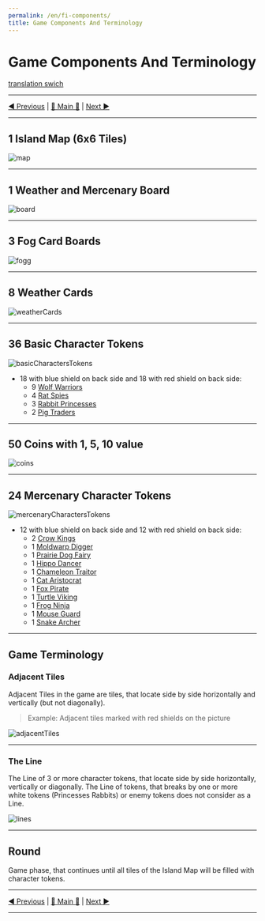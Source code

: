 ```yaml
---
permalink: /en/fi-components/
title: Game Components And Terminology
---
```


# Game Components And Terminology

[translation swich](.)

***

[◄ Previous](IndexPage.md) | [🚪 Main 🚪](IndexPage.md) | [Next ►](BasicCharactersDescription.md)

***

## 1 Island Map (6x6 Tiles)

![map]

***

## 1 Weather and Mercenary Board

![board]

***

## 3 Fog Card Boards

![fogg]

***

## 8 Weather Cards

![weatherCards]

***

## 36 Basic Character Tokens

![basicCharactersTokens]

* 18 with blue shield on back side and 18 with red shield on back side:
  * 9 [Wolf Warriors](BasicCharactersDescription.md#wolf-warrior)
  * 4 [Rat Spies](BasicCharactersDescription.md#rat-spy)
  * 3 [Rabbit Princesses](BasicCharactersDescription.md#rabbit-princess)
  * 2 [Pig Traders](BasicCharactersDescription.md#pig-trader)

***

## 50 Coins with 1, 5, 10 value

![coins]

***

## 24 Mercenary Character Tokens

![mercenaryCharactersTokens]

* 12 with blue shield on back side and 12 with red shield on back side:
  * 2 [Crow Kings](MercenaryCharactersDescription.md#crow-king)
  * 1 [Moldwarp Digger](MercenaryCharactersDescription.md#moldwarp-digger)
  * 1 [Prairie Dog Fairy](MercenaryCharactersDescription.md#prairie-dog-fairy)
  * 1 [Hippo Dancer](MercenaryCharactersDescription.md#hippo-dancer)
  * 1 [Chameleon Traitor](MercenaryCharactersDescription.md#chameleon-traitor)
  * 1 [Cat Aristocrat](MercenaryCharactersDescription.md#cat-aristocrat)
  * 1 [Fox Pirate](MercenaryCharactersDescription.md#fox-pirate)
  * 1 [Turtle Viking](MercenaryCharactersDescription.md#turtle-viking)
  * 1 [Frog Ninja](MercenaryCharactersDescription.md#frog-ninja)
  * 1 [Mouse Guard](MercenaryCharactersDescription.md#mouse-guard)
  * 1 [Snake Archer](MercenaryCharactersDescription.md#snake-archer)

***

## Game Terminology

### Adjacent Tiles

Adjacent Tiles in the game are tiles, that locate side by side horizontally and vertically (but not diagonally). 

> Example: Adjacent tiles marked with red shields on the picture

![adjacentTiles]

***

### The Line

The Line of 3 or more character tokens, that locate side by side horizontally, vertically or diagonally. The Line of tokens, that breaks by one or more white tokens (Princesses Rabbits) or enemy tokens does not consider as a Line.

![lines]

***

## Round

Game phase, that continues until all tiles of the Island Map will be filled with character tokens.

***

[◄ Previous](IndexPage.md) | [🚪 Main 🚪](IndexPage.md) | [Next ►](BasicCharactersDescription.md)

***

<!--Image links ref-->

[map]: ../../resources/img/mapField.jpg
[fogg]: ../../resources/img/fogg.jpg
[board]: ../../resources/img/weatherBoard.jpg
[weatherCards]: ../../resources/img/weatherCards.jpg
[basicCharactersTokens]: ../../resources/img/basicCharactersTokens.jpg
[coins]: ../../resources/img/coins.jpg
[mercenaryCharactersTokens]: ../../resources/img/mercenaryCharactersTokens.jpg
[adjacentTiles]: ../../resources/img/adjacentTiles.jpg
[lines]: ../../resources/img/lines.jpg